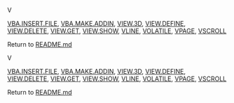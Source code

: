 V

[VBA.INSERT.FILE](#vba.insert.file), [VBA.MAKE.ADDIN](#vba.make.addin),
[VIEW.3D](#view.3d), [VIEW.DEFINE](#view.define),
[VIEW.DELETE](#view.delete), [VIEW.GET](#view.get),
[VIEW.SHOW](#view.show), [VLINE](#vline), [VOLATILE](#volatile),
[VPAGE](#vpage), [VSCROLL](#vscroll)


Return to [README.md](README.md)

V

[VBA.INSERT.FILE](#vba.insert.file), [VBA.MAKE.ADDIN](#vba.make.addin),
[VIEW.3D](#view.3d), [VIEW.DEFINE](#view.define),
[VIEW.DELETE](#view.delete), [VIEW.GET](#view.get),
[VIEW.SHOW](#view.show), [VLINE](#vline), [VOLATILE](#volatile),
[VPAGE](#vpage), [VSCROLL](#vscroll)


Return to [README.md](README.md)

